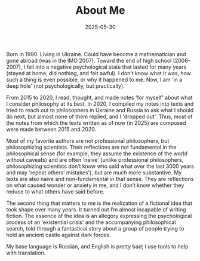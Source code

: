﻿---
title: "About Me"
date: 2025-05-30
slug: "about-me"
---

Born in 1990. Living in Ukraine. Could have become a mathematician and gone abroad (was in the IMO 2007). Toward the end of high school (2006–2007), I fell into a negative psychological state that lasted for many years (stayed at home, did nothing, and felt awful). I don’t know what it was, how such a thing is even possible, or why it happened to me. Now, I am 'in a deep hole' (not psychologically, but practically).

From 2015 to 2020, I read, thought, and made notes 'for myself' about what I consider philosophy at its best. In 2020, I compiled my notes into texts and tried to reach out to philosophers in Ukraine and Russia to ask what I should do next, but almost none of them replied, and I 'dropped out'. Thus, most of the notes from which the texts written as of now (in 2025) are composed were made between 2015 and 2020.

Most of my favorite authors are not professional philosophers, but philosophizing scientists. Their reflections are not fundamental in the philosophical sense (for example, they assume the existence of the world without caveats) and are often 'naive' (unlike professional philosophers, philosophizing scientists don’t know who said what over the last 3000 years and may 'repeat others’ mistakes'), but are much more substantive. My texts are also naive and non-fundamental in that sense. They are reflections on what caused wonder or anxiety in me, and I don’t know whether they reduce to what others have said before.

The second thing that matters to me is the realization of a fictional idea that took shape over many years. It turned out I’m almost incapable of writing fiction. The essence of the idea is an allegory expressing the psychological process of an 'existential crisis' and the accompanying philosophical search, told through a fantastical story about a group of people trying to hold an ancient castle against dark forces.

My base language is Russian, and English is pretty bad; I use tools to help with translation. 
